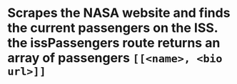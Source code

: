 # Scrapes the NASA website and finds the current passengers on the ISS. the issPassengers route returns an array of passengers `[[<name>, <bio url>]]`

